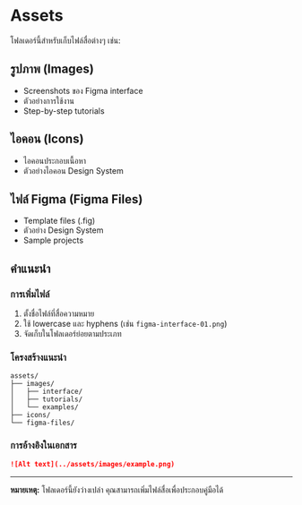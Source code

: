 # Assets

โฟลเดอร์นี้สำหรับเก็บไฟล์สื่อต่างๆ เช่น:

## รูปภาพ (Images)
- Screenshots ของ Figma interface
- ตัวอย่างการใช้งาน
- Step-by-step tutorials

## ไอคอน (Icons)
- ไอคอนประกอบเนื้อหา
- ตัวอย่างไอคอน Design System

## ไฟล์ Figma (Figma Files)
- Template files (.fig)
- ตัวอย่าง Design System
- Sample projects

## คำแนะนำ

### การเพิ่มไฟล์
1. ตั้งชื่อไฟล์ที่สื่อความหมาย
2. ใช้ lowercase และ hyphens (เช่น `figma-interface-01.png`)
3. จัดเก็บในโฟลเดอร์ย่อยตามประเภท

### โครงสร้างแนะนำ
```
assets/
├── images/
│   ├── interface/
│   ├── tutorials/
│   └── examples/
├── icons/
└── figma-files/
```

### การอ้างอิงในเอกสาร
```markdown
![Alt text](../assets/images/example.png)
```

---

**หมายเหตุ:** โฟลเดอร์นี้ยังว่างเปล่า คุณสามารถเพิ่มไฟล์สื่อเพื่อประกอบคู่มือได้

